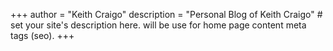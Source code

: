 +++
author = "Keith Craigo"
description = "Personal Blog of Keith Craigo" # set your site's description here. will be use for home page content meta tags (seo).
+++

